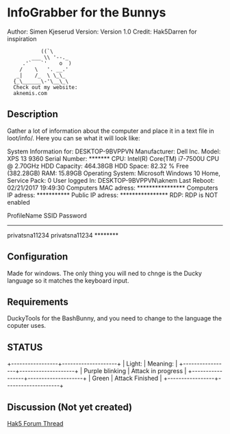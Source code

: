 # InfoGrabber for the Bunnys

Author: Simen Kjeserud
Version: Version 1.0
Credit: Hak5Darren for inspiration

               ((`\
            ___ \\ '--._
         .'`   `'    o  )
        /    \   '. __.'
       _|    /_  \ \_\_
      {_\______\-'\__\_\
	  Check out my website:
	  aknemis.com

## Description

Gather a lot of information about the computer and place it in a text file in loot/info/.
Here you can se what it will look like:

System Information for:  DESKTOP-9BVPPVN
Manufacturer: Dell Inc.
Model: XPS 13 9360
Serial Number: *******
CPU: Intel(R) Core(TM) i7-7500U CPU @ 2.70GHz
HDD Capacity: 464.38GB
HDD Space: 82.32 % Free (382.28GB)
RAM: 15.89GB
Operating System: Microsoft Windows 10 Home, Service Pack: 0
User logged In: DESKTOP-9BVPPVN\aknem
Last Reboot: 02/21/2017 19:49:30
Computers MAC adress: ****************
Computers IP adress: ***********
Public IP adress: ****************
RDP: RDP is NOT enabled


ProfileName     SSID            Password     
-----------     ----            --------                   
privatsna11234  privatsna11234  ********  





## Configuration

Made for windows. The only thing you will ned to chnge is the Ducky language so it matches the keyboard input.

## Requirements

DuckyTools for the BashBunny, and you need to change to the language the coputer uses.

## STATUS

+-----------------+--------------------+
| Light:          | Meaning:           |
+-----------------+--------------------+
| Purple blinking | Attack in progress |
+-----------------+--------------------+
| Green           | Attack Finished    |
+-----------------+--------------------+

## Discussion (Not yet created)
[Hak5 Forum Thread](https://forums.hak5.org/index.php?/topic/ "Hak5 Forum Thread") 
